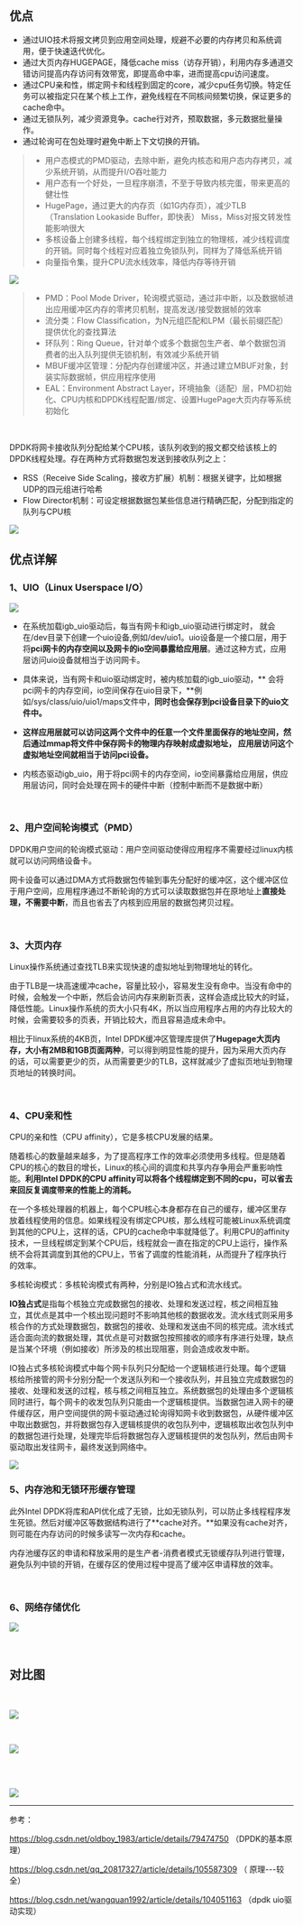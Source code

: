 ## 优点

- 通过UIO技术将报文拷贝到应用空间处理，规避不必要的内存拷贝和系统调用，便于快速迭代优化。
- 通过大页内存HUGEPAGE，降低cache miss（访存开销），利用内存多通道交错访问提高内存访问有效带宽，即提高命中率，进而提高cpu访问速度。
- 通过CPU亲和性，绑定网卡和线程到固定的core，减少cpu任务切换。特定任务可以被指定只在某个核上工作，避免线程在不同核间频繁切换，保证更多的cache命中。
- 通过无锁队列，减少资源竞争。cache行对齐，预取数据，多元数据批量操作。
- 通过轮询可在包处理时避免中断上下文切换的开销。

> - 用户态模式的PMD驱动，去除中断，避免内核态和用户态内存拷贝，减少系统开销，从而提升I/O吞吐能力
> - 用户态有一个好处，一旦程序崩溃，不至于导致内核完蛋，带来更高的健壮性
> - HugePage，通过更大的内存页（如1G内存页），减少TLB（Translation Lookaside Buffer，即快表） Miss，Miss对报文转发性能影响很大
> - 多核设备上创建多线程，每个线程绑定到独立的物理核，减少线程调度的开销。同时每个线程对应着独立免锁队列，同样为了降低系统开销
> - 向量指令集，提升CPU流水线效率，降低内存等待开销

![](https://img-blog.csdn.net/20180307221439106?watermark/2/text/aHR0cDovL2Jsb2cuY3Nkbi5uZXQvb2xkYm95XzE5ODM=/font/5a6L5L2T/fontsize/400/fill/I0JBQkFCMA==/dissolve/70)

> - PMD：Pool Mode Driver，轮询模式驱动，通过非中断，以及数据帧进出应用缓冲区内存的零拷贝机制，提高发送/接受数据帧的效率
> - 流分类：Flow Classification，为N元组匹配和LPM（最长前缀匹配）提供优化的查找算法
> - 环队列：Ring Queue，针对单个或多个数据包生产者、单个数据包消费者的出入队列提供无锁机制，有效减少系统开销
> - MBUF缓冲区管理：分配内存创建缓冲区，并通过建立MBUF对象，封装实际数据帧，供应用程序使用
> - EAL：Environment Abstract Layer，环境抽象（适配）层，PMD初始化、CPU内核和DPDK线程配置/绑定、设置HugePage大页内存等系统初始化

<br/>

DPDK将网卡接收队列分配给某个CPU核，该队列收到的报文都交给该核上的DPDK线程处理。存在两种方式将数据包发送到接收队列之上：

- RSS（Receive Side Scaling，接收方扩展）机制：根据关键字，比如根据UDP的四元组<srcIP><dstIP><srcPort><dstPort>进行哈希
- Flow Director机制：可设定根据数据包某些信息进行精确匹配，分配到指定的队列与CPU核

![](https://img-blog.csdn.net/20180307224443703?watermark/2/text/aHR0cDovL2Jsb2cuY3Nkbi5uZXQvb2xkYm95XzE5ODM=/font/5a6L5L2T/fontsize/400/fill/I0JBQkFCMA==/dissolve/70)

## 优点详解

### 1、UIO（Linux Userspace I/O）

![](https://img-blog.csdnimg.cn/20190911222323969.png?x-oss-process=image/watermark,type_ZmFuZ3poZW5naGVpdGk,shadow_10,text_aHR0cHM6Ly9ibG9nLmNzZG4ubmV0L0FwZUxpZmU=,size_16,color_FFFFFF,t_70)

- 在系统加载igb_uio驱动后，每当有网卡和igb_uio驱动进行绑定时， 就会在/dev目录下创建一个uio设备,例如/dev/uio1。uio设备是一个接口层，用于将**pci网卡的内存空间以及网卡的io空间暴露给应用层**。通过这种方式，应用层访问uio设备就相当于访问网卡。

- 具体来说，当有网卡和uio驱动绑定时，被内核加载的igb_uio驱动，** 会将pci网卡的内存空间，io空间保存在uio目录下，**例如/sys/class/uio/uio1/maps文件中，**同时也会保存到pci设备目录下的uio文件中。**

- **这样应用层就可以访问这两个文件中的任意一个文件里面保存的地址空间，然后通过mmap将文件中保存网卡的物理内存映射成虚拟地址， 应用层访问这个虚拟地址空间就相当于访问pci设备。**

- 内核态驱动igb_uio，用于将pci网卡的内存空间，io空间暴露给应用层，供应用层访问，同时会处理在网卡的硬件中断（控制中断而不是数据中断）

<br/>

### 2、用户空间轮询模式（PMD）

DPDK用户空间的轮询模式驱动：用户空间驱动使得应用程序不需要经过linux内核就可以访问网络设备卡。

网卡设备可以通过DMA方式将数据包传输到事先分配好的缓冲区，这个缓冲区位于用户空间，应用程序通过不断轮询的方式可以读取数据包并在原地址上**直接处理，不需要中断**，而且也省去了内核到应用层的数据包拷贝过程。

<br/>

### 3、大页内存

Linux操作系统通过查找TLB来实现快速的虚拟地址到物理地址的转化。

由于TLB是一块高速缓冲cache，容量比较小，容易发生没有命中。当没有命中的时候，会触发一个中断，然后会访问内存来刷新页表，这样会造成比较大的时延，降低性能。Linux操作系统的页大小只有4K，所以当应用程序占用的内存比较大的时候，会需要较多的页表，开销比较大，而且容易造成未命中。

相比于linux系统的4KB页，Intel DPDK缓冲区管理库提供了**Hugepage大页内存，大小有2MB和1GB页面两种**，可以得到明显性能的提升，因为采用大页内存的话，可以需要更少的页，从而需要更少的TLB，这样就减少了虚拟页地址到物理页地址的转换时间。

<br/>

### 4、CPU亲和性

CPU的亲和性（CPU affinity），它是多核CPU发展的结果。

随着核心的数量越来越多，为了提高程序工作的效率必须使用多线程。但是随着CPU的核心的数目的增长，Linux的核心间的调度和共享内存争用会严重影响性能。**利用Intel DPDK的CPU affinity可以将各个线程绑定到不同的cpu，可以省去来回反复调度带来的性能上的消耗。**

在一个多核处理器的机器上，每个CPU核心本身都存在自己的缓存，缓冲区里存放着线程使用的信息。如果线程没有绑定CPU核，那么线程可能被Linux系统调度到其他的CPU上，这样的话，CPU的cache命中率就降低了。利用CPU的affinity技术，一旦线程绑定到某个CPU后，线程就会一直在指定的CPU上运行，操作系统不会将其调度到其他的CPU上，节省了调度的性能消耗，从而提升了程序执行的效率。

多核轮询模式：多核轮询模式有两种，分别是IO独占式和流水线式。

**IO独占式**是指每个核独立完成数据包的接收、处理和发送过程，核之间相互独立，其优点是其中一个核出现问题时不影响其他核的数据收发。流水线式则采用多核合作的方式处理数据包，数据包的接收、处理和发送由不同的核完成。流水线式适合面向流的数据处理，其优点是可对数据包按照接收的顺序有序进行处理，缺点是当某个环境（例如接收）所涉及的核出现阻塞，则会造成收发中断。

IO独占式多核轮询模式中每个网卡队列只分配给一个逻辑核进行处理。每个逻辑核给所接管的网卡分别分配一个发送队列和一个接收队列，并且独立完成数据包的接收、处理和发送的过程，核与核之间相互独立。系统数据包的处理由多个逻辑核同时进行，每个网卡的收发包队列只能由一个逻辑核提供。当数据包进入网卡的硬件缓存区，用户空间提供的网卡驱动通过轮询得知网卡收到数据包，从硬件缓冲区中取出数据包，并将数据包存入逻辑核提供的收包队列中，逻辑核取出收包队列中的数据包进行处理，处理完毕后将数据包存入逻辑核提供的发包队列，然后由网卡驱动取出发往网卡，最终发送到网络中。

![](https://img-blog.csdnimg.cn/20200418224304601.png?x-oss-process=image/watermark,type_ZmFuZ3poZW5naGVpdGk,shadow_10,text_aHR0cHM6Ly9ibG9nLmNzZG4ubmV0L3FxXzIwODE3MzI3,size_16,color_FFFFFF,t_70)

### 5、内存池和无锁环形缓存管理

此外Intel DPDK将库和API优化成了无锁，比如无锁队列，可以防止多线程程序发生死锁。然后对缓冲区等数据结构进行了**cache对齐。**如果没有cache对齐，则可能在内存访问的时候多读写一次内存和cache。

内存池缓存区的申请和释放采用的是生产者-消费者模式无锁缓存队列进行管理，避免队列中锁的开销，在缓存区的使用过程中提高了缓冲区申请释放的效率。

<br/>

### 6、网络存储优化

![](https://img-blog.csdnimg.cn/20200528173514303.jpg?x-oss-process=image/watermark,type_ZmFuZ3poZW5naGVpdGk,shadow_10,text_aHR0cHM6Ly9ibG9nLmNzZG4ubmV0L3FxXzIwODE3MzI3,size_16,color_FFFFFF,t_70)

<br/>

## 对比图

<br/>

![](https://img-blog.csdnimg.cn/20200528171614482.png)

<br/>

![](https://img-blog.csdnimg.cn/20200528171643658.png)

<br/>

<br/>

![](https://img-blog.csdnimg.cn/20200528171811665.png)

***

参考：

https://blog.csdn.net/oldboy_1983/article/details/79474750   （DPDK的基本原理）

https://blog.csdn.net/qq_20817327/article/details/105587309 （ 原理---较全）

https://blog.csdn.net/wangquan1992/article/details/104051163  （dpdk uio驱动实现）
